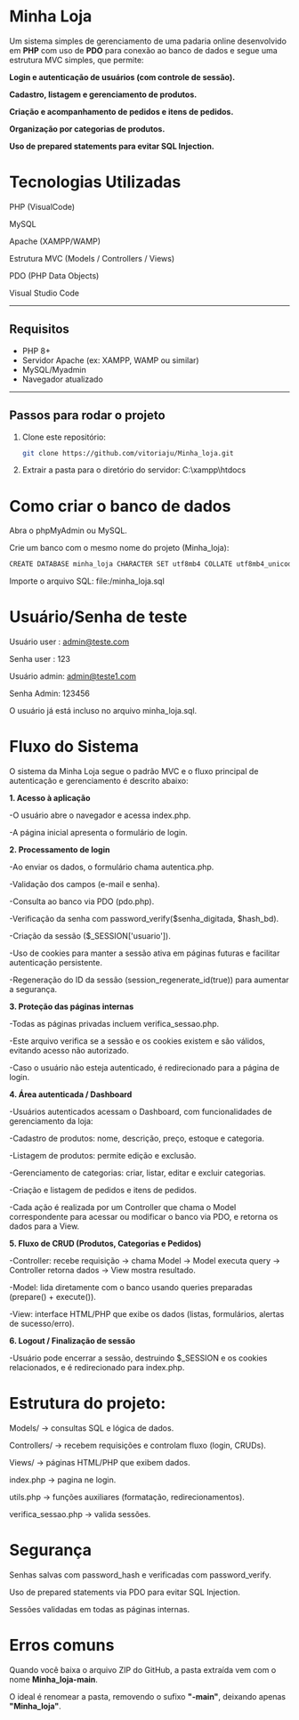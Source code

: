 # Minha Loja

Um sistema simples de gerenciamento de uma padaria online desenvolvido em **PHP** com uso de **PDO** para conexão ao banco de dados e segue uma estrutura MVC simples, que permite:

**Login e autenticação de usuários (com controle de sessão).**

**Cadastro, listagem e gerenciamento de produtos.**

**Criação e acompanhamento de pedidos e itens de pedidos.**

**Organização por categorias de produtos.**

**Uso de prepared statements para evitar SQL Injection.**

# Tecnologias Utilizadas

PHP (VisualCode)

MySQL

Apache
(XAMPP/WAMP)

Estrutura MVC (Models / Controllers / Views)

PDO (PHP Data Objects)

Visual Studio Code

---

## Requisitos

- PHP 8+
- Servidor Apache (ex: XAMPP, WAMP ou similar)
- MySQL/Myadmin
- Navegador atualizado

---

## Passos para rodar o projeto

1. Clone este repositório:
   ```bash
   git clone https://github.com/vitoriaju/Minha_loja.git
2. Extrair a pasta para o diretório do servidor:
 C:\xampp\htdocs

# Como criar o banco de dados

Abra o phpMyAdmin ou MySQL.

Crie um banco com o mesmo nome do projeto (Minha_loja):
 ```bash
CREATE DATABASE minha_loja CHARACTER SET utf8mb4 COLLATE utf8mb4_unicode_ci;
```

Importe o arquivo SQL:
file:/minha_loja.sql

# Usuário/Senha de teste

Usuário user : admin@teste.com

Senha user : 123

Usuário admin: admin@teste1.com

Senha Admin: 123456

O usuário já está incluso no arquivo minha_loja.sql.

# Fluxo do Sistema

O sistema da Minha Loja segue o padrão MVC e o fluxo principal de autenticação e gerenciamento é descrito abaixo:

**1. Acesso à aplicação**

-O usuário abre o navegador e acessa index.php.

-A página inicial apresenta o formulário de login.

**2. Processamento de login**

-Ao enviar os dados, o formulário chama autentica.php.

-Validação dos campos (e-mail e senha).

-Consulta ao banco via PDO (pdo.php).

-Verificação da senha com password_verify($senha_digitada, $hash_bd).

-Criação da sessão ($_SESSION['usuario']).

-Uso de cookies para manter a sessão ativa em páginas futuras e facilitar autenticação persistente.

-Regeneração do ID da sessão (session_regenerate_id(true)) para aumentar a segurança.

**3. Proteção das páginas internas**

-Todas as páginas privadas incluem verifica_sessao.php.

-Este arquivo verifica se a sessão e os cookies existem e são válidos, evitando acesso não autorizado.

-Caso o usuário não esteja autenticado, é redirecionado para a página de login.

**4. Área autenticada / Dashboard**

-Usuários autenticados acessam o Dashboard, com funcionalidades de gerenciamento da loja:

-Cadastro de produtos: nome, descrição, preço, estoque e categoria.

-Listagem de produtos: permite edição e exclusão.

-Gerenciamento de categorias: criar, listar, editar e excluir categorias.

-Criação e listagem de pedidos e itens de pedidos.

-Cada ação é realizada por um Controller que chama o Model correspondente para acessar ou modificar o banco via PDO, e retorna os dados para a View.

**5. Fluxo de CRUD (Produtos, Categorias e Pedidos)**

-Controller: recebe requisição → chama Model → Model executa query → Controller retorna dados → View mostra resultado.

-Model: lida diretamente com o banco usando queries preparadas (prepare() + execute()).

-View: interface HTML/PHP que exibe os dados (listas, formulários, alertas de sucesso/erro).

**6. Logout / Finalização de sessão**

-Usuário pode encerrar a sessão, destruindo $_SESSION e os cookies relacionados, e é redirecionado para index.php.

# Estrutura do projeto:

Models/ → consultas SQL e lógica de dados.

Controllers/ → recebem requisições e controlam fluxo (login, CRUDs).

Views/ → páginas HTML/PHP que exibem dados.

index.php → pagina ne login.

utils.php → funções auxiliares (formatação, redirecionamentos).

verifica_sessao.php → valida sessões.

# Segurança

Senhas salvas com password_hash e verificadas com password_verify.

Uso de prepared statements via PDO para evitar SQL Injection.

Sessões validadas em todas as páginas internas.

# Erros comuns
Quando você baixa o arquivo ZIP do GitHub, a pasta extraída vem com o nome **Minha_loja-main**.

O ideal é renomear a pasta, removendo o sufixo **"-main"**, deixando apenas **"Minha_loja"**.
